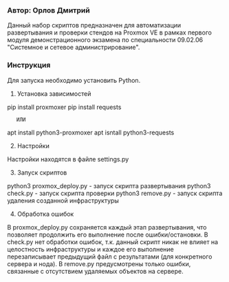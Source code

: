 ### Автор: Орлов Дмитрий ###

Данный набор скриптов предназначен для автоматизации развертывания и проверки стендов на Proxmox VE в рамках первого
модуля демонстрационного экзамена по специальности 09.02.06 "Системное и сетевое администрирование".

### Инструкция ###
Для запуска необходимо установить Python.

1. Установка зависимостей

pip install proxmoxer
pip install requests

       ИЛИ

apt install python3-proxmoxer
apt isntall python3-requests

2. Настройки

Настройки находятся в файле settings.py

3. Запуск скриптов

python3 proxmox_deploy.py - запуск скрипта развертывания
python3 check.py - запуск скрипта проверки
python3 remove.py - запуск скрипта удаления созданной инфраструктуры

4. Обработка ошибок

В proxmox_deploy.py сохраняется каждый этап развертывания, что позволяет продолжить его выполнение после ошибки/остановки.
В check.py нет обработки ошибок, т.к. данный скрипт никак не влияет на целостность инфраструктуры и каждое его
выполнение перезаписывает предыдущий файл с результатами (для конкретного сервера и нода).
В remove.py предусмотрены только ошибки, связанные с отсутствием удаляемых объектов на сервере.
